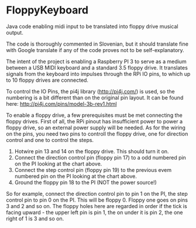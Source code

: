 # FloppyKeyboard
Java code enabling midi input to be translated into floppy drive musical output.

The code is thoroughly commented in Slovenian, but it should translate fine with Google translate if any of the code proves not to be self-explanatory.

The intent of the project is enabling a Raspberry PI 3 to serve as a medium between a USB MIDI keyboard and a standard 3.5 floppy drive. It translates signals from the keyboard into impulses through the RPi IO pins, to which up to 10 floppy drives are connected. 

To control the IO Pins, the pi4j library (http://pi4j.com/) is used, so the numbering is a bit different than on the original pin layout. It can be found here: http://pi4j.com/pins/model-3b-rev1.html

To enable a floppy drive, a few prerequisites must be met connecting the floppy drives. First of all, the RPi pinout has insufficient power to power a floppy drive, so an external power supply will be needed. As for the wiring on the pins, you need two pins to controll the floppy drive, one for direction control and one to control the steps. 

1. Hotwire pin 13 and 14 on the floppy drive. This should turn it on. 
2. Connect the direction control pin (floppy pin 17) to a odd numbered pin on the PI looking at the chart above. 
3. Connect the step control pin (floppy pin 19) to the previous evem numbered pin on the PI looking at the chart above. 
4. Ground the floppy pin 18 to the PI (NOT the power source!)

So for example, connect the direction control pin to pin 1 on the PI, the step control pin to pin 0 on the PI. This will be floppy 0. Floppy one goes on pins 3 and 2 and so on. The floppy holes here are regarded in order if the tick is facing upward - the upper left pin is pin 1, the on under it is pin 2, the one right of 1 is 3 and so on.
